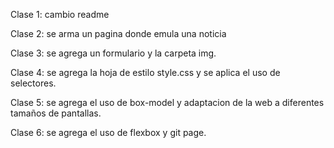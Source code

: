 Clase 1: cambio readme

Clase 2: se arma un pagina donde emula una noticia

Clase 3: se agrega un formulario y la carpeta img.

Clase 4: se agrega la hoja de estilo style.css y se aplica el uso de selectores.

Clase 5: se agrega el uso de box-model y adaptacion de la web a diferentes tamaños de pantallas.

Clase 6: se agrega el uso de flexbox y git page.